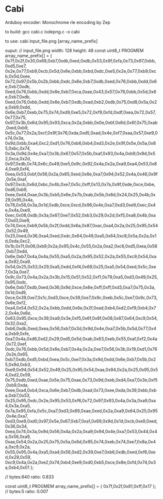 # Cabi
Arduboy encoder: Monochrome rle encoding by Zep

to build:
gcc cabi.c lodepng.c -o cabi

to use:
cabi input_file.png [array_name_prefix]

ouput:
// input_file.png  width: 128 height: 48
const uint8_t PROGMEM array_name_prefix[] = {
0x7f,0x2f,0x30,0x68,0xb7,0xdb,0xed,0xdb,0x53,0x9f,0xfa,0x73,0x97,0xbb,0xd5,0xe7,
0x2e,0x77,0xb9,0xcb,0x5d,0x6e,0xbb,0xbd,0xdc,0xe5,0x2e,0x77,0xb9,0xcb,0x5d,0xee,
0x72,0x97,0x5b,0x2b,0xbb,0xdc,0x6e,0xb7,0xdb,0xed,0x76,0xbb,0xdd,0x6e,0xb7,0xdb,
0xed,0x76,0xbb,0xdd,0x6e,0xb7,0xca,0xae,0x43,0x57,0x76,0xbb,0x5d,0x6e,0xb7,0xdb,
0xed,0x76,0xbb,0xdd,0x6e,0xb7,0xdb,0xad,0xb2,0xdb,0x75,0xd8,0x5a,0x2a,0xb9,0xdd,
0x6e,0xb7,0xeb,0x75,0x74,0xd9,0xe5,0x72,0xf9,0xfd,0xdf,0xea,0x72,0x57,0x77,0x75,
0x97,0x3b,0x6d,0x95,0x93,0xca,0x2a,0xbb,0x0e,0xbf,0x6d,0x6f,0x75,0xab,0xed,0xb9,
0x5c,0x77,0x2a,0xcf,0x9f,0x76,0xda,0xd5,0xad,0x4e,0xf7,0xaa,0x57,0xe9,0x74,0x3a,
0x9d,0xbb,0xa4,0xc2,0xd1,0x76,0xb6,0xb4,0xd3,0x2e,0x9f,0x5e,0x5a,0x85,0xbc,0x74,
0x3a,0x9d,0x4e,0xa7,0x3b,0x67,0x57,0x5b,0xaf,0x93,0x4a,0xb9,0x9d,0x52,0xca,0x2d,
0x97,0xdb,0x74,0x6c,0x49,0xe5,0x9c,0x92,0x4a,0x2a,0xa9,0xa4,0x53,0x84,0xe9,0xf4,
0xea,0x53,0xbf,0x56,0x2a,0x65,0xed,0x6e,0xa7,0x94,0x52,0x4a,0x46,0x9f,0x5e,0xaf,
0x97,0xcb,0x6d,0xbc,0x4b,0xe7,0x5c,0xff,0x13,0x7a,0x9f,0xde,0xce,0xbe,0xd6,0xb9,
0xee,0xd4,0xae,0x3b,0xb5,0x6e,0x7b,0xab,0x5b,0x8d,0x24,0x25,0x4b,0x29,0x95,0x4a,
0x76,0x56,0x3a,0x1d,0xdb,0xce,0xcd,0x96,0x4e,0xa7,0xd3,0xe9,0xec,0x4e,0x4a,0xe9,
0xec,0x08,0xdb,0x3a,0x67,0xe7,0x52,0xb3,0x29,0x2d,0xf5,0xa8,0x4b,0xa7,0xd3,0xe9,
0x74,0xce,0xb9,0x5b,0x2f,0xdd,0x6a,0x87,0xac,0xa4,0x2a,0x25,0x95,0x54,0x52,0x49,
0x25,0xed,0x36,0xa4,0xed,0xdc,0x64,0x49,0xa5,0x64,0xc8,0x5a,0x2a,0x1d,0xda,0xc2,
0x1b,0x11,0x06,0xb9,0x2a,0x95,0x4c,0x55,0x2a,0xa2,0xc6,0xd5,0xea,0x56,0xb7,0xdd,
0x6e,0xb7,0x4a,0x4a,0x55,0xa5,0x2a,0x95,0x52,0x2a,0x55,0xc9,0x54,0xaa,0x92,0xa9,
0x54,0x25,0x53,0x29,0xa5,0xdd,0xf4,0x69,0x25,0xa5,0x54,0xed,0x5c,0xe7,0x3a,0xe7,
0x9c,0x73,0x4a,0x2a,0x3b,0x15,0x51,0x52,0xf1,0x79,0xa5,0xd3,0x49,0x25,0x95,0xdc,
0x6e,0xb7,0xdb,0xed,0x36,0x9d,0xce,0x6e,0xff,0xff,0xd3,0xa7,0x75,0x3a,0x1d,0xd9,
0xce,0x39,0xe7,0x1c,0xd3,0xce,0x39,0xe7,0x9c,0xeb,0x5c,0xe7,0x9c,0x73,0x6e,0xf2,
0xa4,0x54,0x52,0x2a,0xbb,0xdd,0x6e,0x2f,0xad,0xb4,0xd2,0xf9,0xb4,0x72,0x4e,0x6e,
0x63,0x95,0xce,0x39,0xa9,0x3e,0xf5,0x6f,0x8f,0x08,0x87,0x64,0xc9,0x54,0x32,0xa2,
0xb6,0xdb,0xed,0xea,0x56,0xb7,0x3d,0x9d,0x4e,0xa7,0x5b,0x5d,0x77,0x4a,0xb9,0xfe,
0xa7,0x4a,0xd6,0xd2,0x29,0xd5,0x5d,0xab,0x63,0xeb,0x55,0xaf,0xf2,0x4a,0x72,0xef,
0xdc,0x76,0xbb,0x5d,0x6e,0xb7,0x4a,0x2a,0xe7,0x56,0x3b,0x19,0xd1,0x76,0x2e,0x65,
0xb7,0xdb,0xd5,0xbd,0xea,0x5c,0xe7,0x3a,0x9d,0xdd,0x6e,0xb7,0x5b,0x25,0x9d,0xb3,
0xe9,0x94,0x54,0x52,0x49,0x25,0x95,0x54,0xaa,0x94,0x2a,0x25,0x95,0x54,0xd2,0x59,
0x75,0xdb,0xed,0xae,0x5e,0x75,0xae,0x73,0x9d,0xeb,0xd4,0xa7,0x3e,0xf5,0xb9,0xda,
0xee,0xa4,0xb4,0xca,0x6e,0xb7,0xdb,0xad,0x73,0xee,0xda,0x39,0xbb,0xba,0xb7,0x53,
0x25,0x95,0xdc,0x2e,0x95,0x53,0xf6,0x72,0x97,0x93,0x4a,0x3a,0xa9,0xa4,0x3a,0xa5,
0x7a,0x95,0xfa,0x5c,0xa7,0xd3,0x69,0xae,0xed,0x2a,0xa9,0x64,0x25,0x95,0x4e,0xa7,
0xd3,0xe9,0xd0,0x97,0x5e,0x67,0xb7,0xa1,0x69,0x9d,0x1d,0xcb,0xe9,0xed,0x36,0x34,
0xea,0x74,0x3a,0x9d,0x56,0x4a,0x2a,0xa9,0x94,0x4e,0xa7,0x53,0x44,0x4a,0x56,0xa9,
0xaa,0x54,0x2a,0x25,0x75,0x5a,0x6d,0x95,0x74,0xeb,0x74,0xe7,0x8a,0x4a,0xc9,0x2a,
0x55,0x95,0x4a,0xa5,0xa4,0x56,0xd2,0x39,0xe7,0xb6,0xdb,0xed,0xf6,0xed,0x29,0x59,
0xc9,0x4a,0x2a,0xe2,0x74,0xb4,0xe9,0xd0,0xb5,0xce,0x8e,0xfd,0x74,0x3a,0xb4,0x01
};

// bytes:640 ratio: 0.833

const uint8_t PROGMEM array_name_prefix[] = {
0x7f,0x2f,0x81,0xff,0x17
};
// bytes:5 ratio: 0.007

